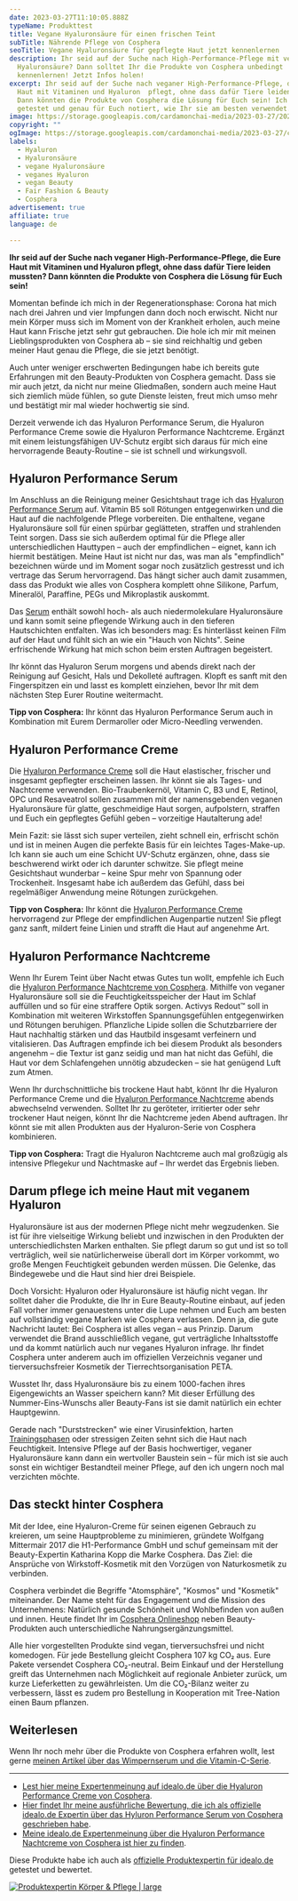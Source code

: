 ```yaml
---
date: 2023-03-27T11:10:05.888Z
typeName: Produkttest
title: Vegane Hyaluronsäure für einen frischen Teint
subTitle: Nährende Pflege von Cosphera
seoTitle: Vegane Hyaluronsäure für gepflegte Haut jetzt kennenlernen
description: Ihr seid auf der Suche nach High-Performance-Pflege mit veganer
  Hyaluronsäure? Dann solltet Ihr die Produkte von Cosphera unbedingt
  kennenlernen! Jetzt Infos holen!
excerpt: Ihr seid auf der Suche nach veganer High-Performance-Pflege, die Eure
  Haut mit Vitaminen und Hyaluron  pflegt, ohne dass dafür Tiere leiden mussten?
  Dann könnten die Produkte von Cosphera die Lösung für Euch sein! Ich habe sie
  getestet und genau für Euch notiert, wie Ihr sie am besten verwendet.
image: https://storage.googleapis.com/cardamonchai-media/2023-03-27/2023-17-cosphera-014-jpg-imagine-082868_5a6176_2048_1536/640.webp
copyright: ""
ogImage: https://storage.googleapis.com/cardamonchai-media/2023-03-27/cosphera-vegane-hyaluronsaeure-og-jpg-imagine-f8e8d8_73737b_1200_628/640.webp
labels:
  - Hyaluron
  - Hyaluronsäure
  - vegane Hyaluronsäure
  - veganes Hyaluron
  - vegan Beauty
  - Fair Fashion & Beauty
  - Cosphera
advertisement: true
affiliate: true
language: de

---
```


**Ihr seid auf der Suche nach veganer High-Performance-Pflege, die Eure Haut mit Vitaminen und Hyaluron pflegt, ohne dass dafür Tiere leiden mussten? Dann könnten die Produkte von Cosphera die Lösung für Euch sein!**

Momentan befinde ich mich in der Regenerationsphase: Corona hat mich nach drei Jahren und vier Impfungen dann doch noch erwischt. Nicht nur mein Körper muss sich im Moment von der Krankheit erholen, auch meine Haut kann Frische jetzt sehr gut gebrauchen. Die hole ich mir mit meinen Lieblingsprodukten von Cosphera ab – sie sind reichhaltig und geben meiner Haut genau die Pflege, die sie jetzt benötigt.

Auch unter weniger erschwerten Bedingungen habe ich bereits gute Erfahrungen mit den Beauty-Produkten von Cosphera gemacht. Dass sie mir auch jetzt, da nicht nur meine Gliedmaßen, sondern auch meine Haut sich ziemlich müde fühlen, so gute Dienste leisten, freut mich umso mehr und bestätigt mir mal wieder hochwertig sie sind.

Derzeit verwende ich das Hyaluron Performance Serum, die Hyaluron Performance Creme sowie die Hyaluron Performance Nachtcreme. Ergänzt mit einem leistungsfähigen UV-Schutz ergibt sich daraus für mich eine hervorragende Beauty-Routine – sie ist schnell und wirkungsvoll.

<Gallery name="vegane-hyaluronsaeure-cosphera-2" />

## Hyaluron Performance Serum

Im Anschluss an die Reinigung meiner Gesichtshaut trage ich das [Hyaluron Performance Serum](https://t.adcell.com/p/click?promoId=243730&slotId=80259&param0=https%3A%2F%2Fcosphera.net%2Fproduct%2Fhyaluron-serum) auf. Vitamin B5 soll Rötungen entgegenwirken und die Haut auf die nachfolgende Pflege vorbereiten. Die enthaltene, vegane Hyaluronsäure soll für einen spürbar geglätteten, straffen und strahlenden Teint sorgen. Dass sie sich außerdem optimal für die Pflege aller unterschiedlichen Hauttypen – auch der empfindlichen – eignet, kann ich hiermit bestätigen. Meine Haut ist nicht nur das, was man als "empfindlich" bezeichnen würde und im Moment sogar noch zusätzlich gestresst und ich vertrage das Serum hervorragend. Das hängt sicher auch damit zusammen, dass das Produkt wie alles von Cosphera komplett ohne Silikone, Parfum, Mineralöl, Paraffine, PEGs und Mikroplastik auskommt.

Das [Serum](https://t.adcell.com/p/click?promoId=243730&slotId=80259&param0=https%3A%2F%2Fcosphera.net%2Fproduct%2Fhyaluron-serum) enthält sowohl hoch- als auch niedermolekulare Hyaluronsäure und kann somit seine pflegende Wirkung auch in den tieferen Hautschichten entfalten. Was ich besonders mag: Es hinterlässt keinen Film auf der Haut und fühlt sich an wie ein "Hauch von Nichts". Seine erfrischende Wirkung hat mich schon beim ersten Auftragen begeistert.

Ihr könnt das Hyaluron Serum morgens und abends direkt nach der Reinigung auf Gesicht, Hals und Dekolleté auftragen. Klopft es sanft mit den Fingerspitzen ein und lasst es komplett einziehen, bevor Ihr mit dem nächsten Step Eurer Routine weitermacht.

**Tipp von Cosphera:** Ihr könnt das Hyaluron Performance Serum auch in Kombination mit Eurem Dermaroller oder Micro-Needling verwenden.

## Hyaluron Performance Creme

Die [Hyaluron Performance Creme](https://t.adcell.com/p/click?promoId=243730&slotId=80259&param0=https%3A%2F%2Fcosphera.net%2Fproduct%2Fhyaluron-creme) soll die Haut elastischer, frischer und insgesamt gepflegter erscheinen lassen. Ihr könnt sie als Tages- und Nachtcreme verwenden. Bio-Traubenkernöl, Vitamin C, B3 und E, Retinol, OPC und Resaveatrol sollen zusammen mit der namensgebenden veganen Hyaluronsäure für glatte, geschmeidige Haut sorgen, aufpolstern, straffen und Euch ein gepflegtes Gefühl geben – vorzeitige Hautalterung ade!

Mein Fazit: sie lässt sich super verteilen, zieht schnell ein, erfrischt schön und ist in meinen Augen die perfekte Basis für ein leichtes Tages-Make-up. Ich kann sie auch um eine Schicht UV-Schutz ergänzen, ohne, dass sie beschwerend wirkt oder ich darunter schwitze. Sie pflegt meine Gesichtshaut wunderbar – keine Spur mehr von Spannung oder Trockenheit. Insgesamt habe ich außerdem das Gefühl, dass bei regelmäßiger Anwendung meine Rötungen zurückgehen.

**Tipp von Cosphera:** Ihr könnt die [Hyaluron Performance Creme](https://t.adcell.com/p/click?promoId=243730&slotId=80259&param0=https%3A%2F%2Fcosphera.net%2Fproduct%2Fhyaluron-creme) hervorragend zur Pflege der empfindlichen Augenpartie nutzen! Sie pflegt ganz sanft, mildert feine Linien und strafft die Haut auf angenehme Art.

## Hyaluron Performance Nachtcreme

Wenn Ihr Eurem Teint über Nacht etwas Gutes tun wollt, empfehle ich Euch die [Hyaluron Performance Nachtcreme von Cosphera](https://t.adcell.com/p/click?promoId=243730&slotId=80259&param0=https%3A%2F%2Fcosphera.net%2Fproduct%2Fhyaluron-nachtcreme). Mithilfe von veganer Hyaluronsäure soll sie die Feuchtigkeitsspeicher der Haut im Schlaf auffüllen und so für eine straffere Optik sorgen. Activys Redout™ soll in Kombination mit weiteren Wirkstoffen Spannungsgefühlen entgegenwirken und Rötungen beruhigen. Pflanzliche Lipide sollen die Schutzbarriere der Haut nachhaltig stärken und das Hautbild insgesamt verfeinern und vitalisieren. Das Auftragen empfinde ich bei diesem Produkt als besonders angenehm – die Textur ist ganz seidig und man hat nicht das Gefühl, die Haut vor dem Schlafengehen unnötig abzudecken – sie hat genügend Luft zum Atmen.

Wenn Ihr durchschnittliche bis trockene Haut habt, könnt Ihr die Hyaluron Performance Creme und die [Hyaluron Performance Nachtcreme](https://t.adcell.com/p/click?promoId=243730&slotId=80259&param0=https%3A%2F%2Fcosphera.net%2Fproduct%2Fhyaluron-nachtcreme) abends abwechselnd verwenden. Solltet Ihr zu geröteter, irritierter oder sehr trockener Haut neigen, könnt Ihr die Nachtcreme jeden Abend auftragen. Ihr könnt sie mit allen Produkten aus der Hyaluron-Serie von Cosphera kombinieren.

**Tipp von Cosphera:** Tragt die Hyaluron Nachtcreme auch mal großzügig als intensive Pflegekur und Nachtmaske auf – Ihr werdet das Ergebnis lieben.

## Darum pflege ich meine Haut mit veganem Hyaluron

Hyaluronsäure ist aus der modernen Pflege nicht mehr wegzudenken. Sie ist für ihre vielseitige Wirkung beliebt und inzwischen in den Produkten der unterschiedlichsten Marken enthalten. Sie pflegt darum so gut und ist so toll verträglich, weil sie natürlicherweise überall dort im Körper vorkommt, wo große Mengen Feuchtigkeit gebunden werden müssen. Die Gelenke, das Bindegewebe und die Haut sind hier drei Beispiele.

Doch Vorsicht: Hyaluron oder Hyaluronsäure ist häufig nicht vegan. Ihr solltet daher die Produkte, die Ihr in Eure Beauty-Routine einbaut, auf jeden Fall vorher immer genauestens unter die Lupe nehmen und Euch am besten auf vollständig vegane Marken wie Cosphera verlassen. Denn ja, die gute Nachricht lautet: Bei Cosphera ist alles vegan – aus Prinzip. Darum verwendet die Brand ausschließlich vegane, gut verträgliche Inhaltsstoffe und da kommt natürlich auch nur veganes Hyaluron infrage. Ihr findet Cosphera unter anderem auch im offiziellen Verzeichnis veganer und tierversuchsfreier Kosmetik der Tierrechtsorganisation PETA.

Wusstet Ihr, dass Hyaluronsäure bis zu einem 1000-fachen ihres Eigengewichts an Wasser speichern kann? Mit dieser Erfüllung des Nummer-Eins-Wunschs aller Beauty-Fans ist sie damit natürlich ein echter Hauptgewinn.

Gerade nach "Durststrecken" wie einer Virusinfektion, harten [Trainingsphasen](/2023/01/pre-workout-post-workout/) oder stressigen Zeiten sehnt sich die Haut nach Feuchtigkeit. Intensive Pflege auf der Basis hochwertiger, veganer Hyaluronsäure kann dann ein wertvoller Baustein sein – für mich ist sie auch sonst ein wichtiger Bestandteil meiner Pflege, auf den ich ungern noch mal verzichten möchte.

## Das steckt hinter Cosphera

Mit der Idee, eine Hyaluron-Creme für seinen eigenen Gebrauch zu kreieren, um seine Hauptprobleme zu minimieren, gründete Wolfgang Mittermair 2017 die H1-Performance GmbH und schuf gemeinsam mit der Beauty-Expertin Katharina Kopp die Marke Cosphera. Das Ziel: die Ansprüche von Wirkstoff-Kosmetik mit den Vorzügen von Naturkosmetik zu verbinden.

Cosphera verbindet die Begriffe "Atomsphäre", "Kosmos" und "Kosmetik" miteinander. Der Name steht für das Engagement und die Mission des Unternehmens: Natürlich gesunde Schönheit und Wohlbefinden von außen und innen. Heute findet Ihr im [Cosphera Onlineshop](https://t.adcell.com/p/click?promoId=243730&slotId=80259&param0=https%3A%2F%2Fcosphera.net%2F) neben Beauty-Produkten auch unterschiedliche Nahrungsergänzungsmittel.

Alle hier vorgestellten Produkte sind vegan, tierversuchsfrei und nicht komedogen. Für jede Bestellung gleicht Cosphera 107 kg CO₂ aus. Eure Pakete versendet Cosphera CO₂-neutral. Beim Einkauf und der Herstellung greift das Unternehmen nach Möglichkeit auf regionale Anbieter zurück, um kurze Lieferketten zu gewährleisten. Um die CO₂-Bilanz weiter zu verbessern, lässt es zudem pro Bestellung in Kooperation mit Tree-Nation einen Baum pflanzen.

## Weiterlesen

Wenn Ihr noch mehr über die Produkte von Cosphera erfahren wollt, lest gerne [meinen Artikel über das Wimpernserum und die Vitamin-C-Serie](/2021/07/cosphera-vegane-kosmetik/).

<Gallery name="vegane-hyaluronsaeure-cosphera-1" />

---

- [Lest hier meine Expertenmeinung auf idealo.de über die Hyaluron Performance Creme von Cosphera](https://tidd.ly/3HBqdjD).
- [Hier findet Ihr meine ausführliche Bewertung, die ich als offizielle idealo.de Expertin über das Hyluron Performance Serum von Cosphera geschrieben habe](https://tidd.ly/3Om5OD1).
- [Meine idealo.de Expertenmeinung über die Hyaluron Performance Nachtcreme von Cosphera ist hier zu finden](https://tidd.ly/3Olt6ZK).

Diese Produkte habe ich auch als [offizielle Produktexpertin für idealo.de](https://tidd.ly/492ImCI) getestet und bewertet.

[![Produktexpertin Körper & Pflege | large](https://storage.googleapis.com/cardamonchai-media/2024-01-24/idealo-produktexpertin-anne-reis-soundsvegan-com-jpg-imagine-181818_565c63_1024_768/640.webp)](https://tidd.ly/492ImCI)

